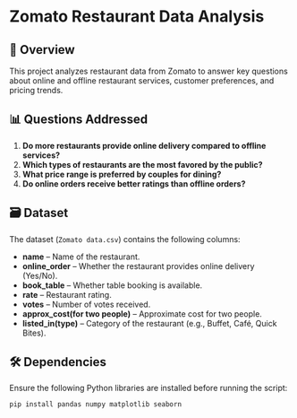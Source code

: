 # Zomato Restaurant Data Analysis

## 📌 Overview
This project analyzes restaurant data from Zomato to answer key questions about online and offline restaurant services, customer preferences, and pricing trends. 

## 📊 Questions Addressed
1. **Do more restaurants provide online delivery compared to offline services?**  
2. **Which types of restaurants are the most favored by the public?**  
3. **What price range is preferred by couples for dining?**  
4. **Do online orders receive better ratings than offline orders?**  

## 🗃 Dataset
The dataset (`Zomato data.csv`) contains the following columns:
- **name** – Name of the restaurant.
- **online_order** – Whether the restaurant provides online delivery (Yes/No).
- **book_table** – Whether table booking is available.
- **rate** – Restaurant rating.
- **votes** – Number of votes received.
- **approx_cost(for two people)** – Approximate cost for two people.
- **listed_in(type)** – Category of the restaurant (e.g., Buffet, Café, Quick Bites).

## 🛠 Dependencies
Ensure the following Python libraries are installed before running the script:
```bash
pip install pandas numpy matplotlib seaborn
